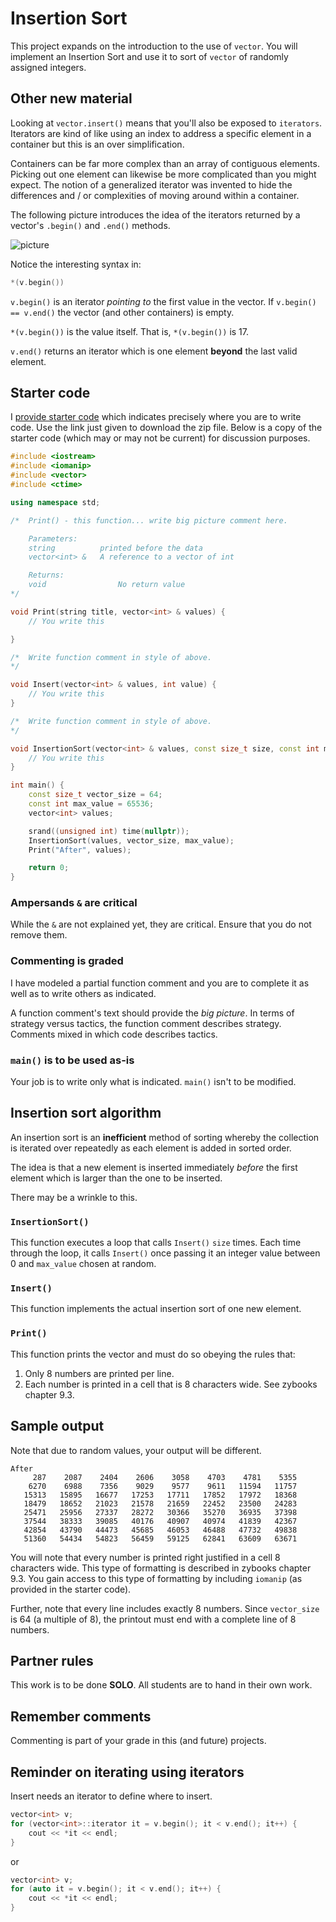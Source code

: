 # Insertion Sort

This project expands on the introduction to the use of `vector`. You will implement an Insertion Sort and use it to sort of `vector` of randomly assigned integers.

## Other new material

Looking at `vector.insert()` means that you'll also be exposed to `iterators`. Iterators are kind of like using an index to address a specific element in a container but this is an over simplification.

Containers can be far more complex than an array of contiguous elements. Picking out one element can likewise be more complicated than you might expect. The notion of a generalized iterator was invented to hide the differences and / or complexities of moving around within a container.

The following picture introduces the idea of the iterators returned by a vector's `.begin()` and `.end()` methods.

![picture](./vector_iterator.png)

Notice the interesting syntax in:

```c++
*(v.begin())
```

`v.begin()` is an iterator *pointing to* the first value in the vector. If `v.begin() == v.end()` the vector (and other containers) is empty.

`*(v.begin())` is the value itself. That is, `*(v.begin())` is 17.

`v.end()` returns an iterator which is one element **beyond** the last valid element.

## Starter code

I [provide starter code](./starter_code.zip) which indicates precisely where you are to write code. Use the link just given to download the zip file. Below is a copy of the starter code (which may or may not be current) for discussion purposes.

```c++
#include <iostream>
#include <iomanip>
#include <vector>
#include <ctime>

using namespace std;

/*	Print() - this function... write big picture comment here.

	Parameters:
	string			printed before the data
	vector<int> &	A reference to a vector of int

	Returns:
	void				No return value
*/

void Print(string title, vector<int> & values) {
	// You write this

}

/*	Write function comment in style of above.
*/

void Insert(vector<int> & values, int value) {
	// You write this
}

/*	Write function comment in style of above.
*/

void InsertionSort(vector<int> & values, const size_t size, const int max_value) {
	// You write this
}

int main() {
	const size_t vector_size = 64;
	const int max_value = 65536;
	vector<int> values;

	srand((unsigned int) time(nullptr));
	InsertionSort(values, vector_size, max_value);
	Print("After", values);

	return 0;
}
```

### Ampersands `&` are critical

While the `&` are not explained yet, they are critical. Ensure that you do not remove them.

### Commenting is graded

I have modeled a partial function comment and you are to complete it as well as to write others as indicated.

A function comment's text should provide the *big picture*. In terms of strategy versus tactics, the function comment describes strategy. Comments mixed in which code describes tactics.

### `main()` is to be used as-is

Your job is to write only what is indicated. `main()` isn't to be modified.

## Insertion sort algorithm

An insertion sort is an **inefficient** method of sorting whereby the collection is iterated over repeatedly as each element is added in sorted order.

The idea is that a new element is inserted immediately *before* the first element which is larger than the one to be inserted.

There may be a wrinkle to this.

### `InsertionSort()`

This function executes a loop that calls `Insert()` `size` times. Each time through the loop, it calls `Insert()` once passing it an integer value between 0 and `max_value` chosen at random.

### `Insert()`

This function implements the actual insertion sort of one new element.

### `Print()`

This function prints the vector and must do so obeying the rules that:

1. Only 8 numbers are printed per line.
2. Each number is printed in a cell that is 8 characters wide. See zybooks chapter 9.3.

## Sample output

Note that due to random values, your output will be different.

```text
After
     287    2087    2404    2606    3058    4703    4781    5355
    6270    6988    7356    9029    9577    9611   11594   11757
   15313   15895   16677   17253   17711   17852   17972   18368
   18479   18652   21023   21578   21659   22452   23500   24283
   25471   25956   27337   28272   30366   35270   36935   37398
   37544   38333   39085   40176   40907   40974   41839   42367
   42854   43790   44473   45685   46053   46488   47732   49838
   51360   54434   54823   56459   59125   62841   63609   63671
```

You will note that every number is printed right justified in a cell 8 characters wide. This type of formatting is described in zybooks chapter 9.3. You gain access to this type of formatting by including `iomanip` (as provided in the starter code).

Further, note that every line includes exactly 8 numbers. Since `vector_size` is 64 (a multiple of 8), the printout must end with a complete line of 8 numbers.

## Partner rules

This work is to be done **SOLO**. All students are to hand in their own work.

## Remember comments

Commenting is part of your grade in this (and future) projects.

## Reminder on iterating using iterators

Insert needs an iterator to define where to insert.

```c++
vector<int> v;
for (vector<int>::iterator it = v.begin(); it < v.end(); it++) {
	cout << *it << endl;
}
```

or 

```c++
vector<int> v;
for (auto it = v.begin(); it < v.end(); it++) {
	cout << *it << endl;
}
```

